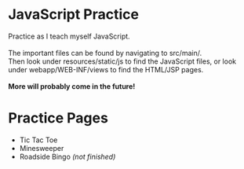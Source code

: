 # JavaScript Practice
Practice as I teach myself JavaScript.
<br><br>
The important files can be found by navigating to src/main/.<br>
Then look under resources/static/js to find the JavaScript files, or look under webapp/WEB-INF/views to find the HTML/JSP pages.
<br><br>
<b>More will probably come in the future!</b>


<h1>Practice Pages</h1>
<ul>
  <li>Tic Tac Toe</li>
  <li>Minesweeper</li>
  <li>Roadside Bingo <i>(not finished)</i></li>
</ul>
